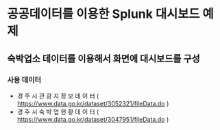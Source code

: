 # 공공데이터를 이용한 Splunk 대시보드 예제

## 숙박업소 데이터를 이용해서 화면에 대시보드를 구성

### 사용 데이터
- 경 주 시 관 광 지 정 보 데 이 터 ( https://www.data.go.kr/dataset/3052321/fileData.do )
- 경 주 시 숙 박 업 현 황 데 이 터 ( https://www.data.go.kr/dataset/3047951/fileData.do )